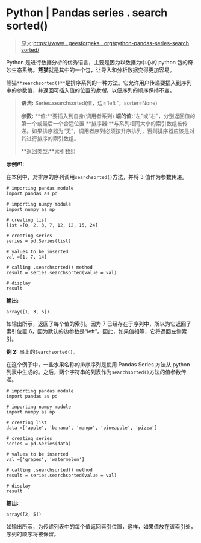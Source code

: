 # Python | Pandas series . search sorted()

> 原文:[https://www . geesforgeks . org/python-pandas-series-search sorted/](https://www.geeksforgeeks.org/python-pandas-series-searchsorted/)

Python 是进行数据分析的优秀语言，主要是因为以数据为中心的 python 包的奇妙生态系统。**熊猫**就是其中的一个包，让导入和分析数据变得更加容易。

熊猫`**searchsorted()**`是排序系列的一种方法。它允许用户传递要插入到序列中的参数值，并返回可插入值的位置的*数组*，以便序列的顺序保持不变。

> **语法:** Series.searchsorted(值，边='left '，sorter=None)
> 
> **参数:**
> **值:**要插入到自身(调用者系列)
> **端的值:**“左”或“右”，分别返回值的第一个或最后一个合适位置
> **排序器:**与系列相同大小的索引数组被传递。如果排序器为“无”，调用者序列必须按升序排列，否则排序器应该是对其进行排序的索引数组。
> 
> **返回类型:**索引数组

**示例#1:**

在本例中，对排序的序列调用`searchsorted()`方法，并将 3 值作为参数传递。

```
# importing pandas module 
import pandas as pd 

# importing numpy module 
import numpy as np 

# creating list
list =[0, 2, 3, 7, 12, 12, 15, 24]

# creating series
series = pd.Series(list)

# values to be inserted
val =[1, 7, 14]

# calling .searchsorted() method
result = series.searchsorted(value = val)

# display
result
```

**输出:**

```
array([1, 3, 6])
```

如输出所示，返回了每个值的索引。因为 7 已经存在于序列中，所以为它返回了索引位置 6，因为默认的边参数是“left”。因此，如果值相等，它将返回左侧索引。

**例 2:** 串上的`Searchsorted()`。

在这个例子中，一些水果名称的排序序列是使用 Pandas Series 方法从 python 列表中生成的。之后，两个字符串的列表作为`searchsorted()`方法的值参数传递。

```
# importing pandas module 
import pandas as pd 

# importing numpy module 
import numpy as np 

# creating list
data =['apple', 'banana', 'mango', 'pineapple', 'pizza']

# creating series
series = pd.Series(data)

# values to be inserted
val =['grapes', 'watermelon']

# calling .searchsorted() method
result = series.searchsorted(value = val)

# display
result
```

**输出:**

```
array([2, 5])
```

如输出所示，为传递列表中的每个值返回索引位置，这样，如果值放在该索引处，序列的顺序将被保留。
